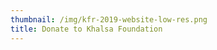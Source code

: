 ```yaml
---
thumbnail: /img/kfr-2019-website-low-res.png
title: Donate to Khalsa Foundation
---
```

<script src="https://www.justgiving.com/widgets/scripts/widget.js" data-version="2" data-widgetType="donateButton" data-linkType="givingCheckout" data-donateButtonType="justgivingLarge" data-charityId="3497714" data-marketCode="GB"  data-showPaymentLogos="true" data-popupCheckout="true" type="text/javascript"></script>